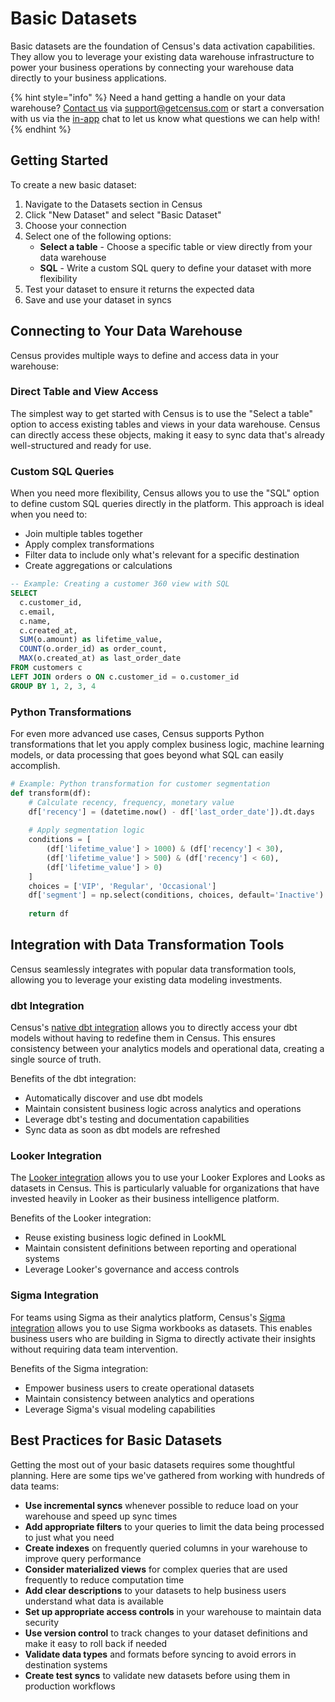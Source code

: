 # Basic Datasets

Basic datasets are the foundation of Census's data activation capabilities. They allow you to leverage your existing data warehouse infrastructure to power your business operations by connecting your warehouse data directly to your business applications.

{% hint style="info" %}
Need a hand getting a handle on your data warehouse? [Contact us](mailto:support@getcensus.com) via support@getcensus.com or start a conversation with us via the [in-app](https://app.getcensus.com) chat to let us know what questions we can help with!
{% endhint %}

## Getting Started

To create a new basic dataset:

1. Navigate to the Datasets section in Census
2. Click "New Dataset" and select "Basic Dataset"
3. Choose your connection
4. Select one of the following options:
   * **Select a table** - Choose a specific table or view directly from your data warehouse
   * **SQL** - Write a custom SQL query to define your dataset with more flexibility
5. Test your dataset to ensure it returns the expected data
6. Save and use your dataset in syncs

## Connecting to Your Data Warehouse

Census provides multiple ways to define and access data in your warehouse:

### Direct Table and View Access

The simplest way to get started with Census is to use the "Select a table" option to access existing tables and views in your data warehouse. Census can directly access these objects, making it easy to sync data that's already well-structured and ready for use.

### Custom SQL Queries

When you need more flexibility, Census allows you to use the "SQL" option to define custom SQL queries directly in the platform. This approach is ideal when you need to:

* Join multiple tables together
* Apply complex transformations
* Filter data to include only what's relevant for a specific destination
* Create aggregations or calculations

```sql
-- Example: Creating a customer 360 view with SQL
SELECT 
  c.customer_id,
  c.email,
  c.name,
  c.created_at,
  SUM(o.amount) as lifetime_value,
  COUNT(o.order_id) as order_count,
  MAX(o.created_at) as last_order_date
FROM customers c
LEFT JOIN orders o ON c.customer_id = o.customer_id
GROUP BY 1, 2, 3, 4
```

### Python Transformations

For even more advanced use cases, Census supports Python transformations that let you apply complex business logic, machine learning models, or data processing that goes beyond what SQL can easily accomplish.

```python
# Example: Python transformation for customer segmentation
def transform(df):
    # Calculate recency, frequency, monetary value
    df['recency'] = (datetime.now() - df['last_order_date']).dt.days
    
    # Apply segmentation logic
    conditions = [
        (df['lifetime_value'] > 1000) & (df['recency'] < 30),
        (df['lifetime_value'] > 500) & (df['recency'] < 60),
        (df['lifetime_value'] > 0)
    ]
    choices = ['VIP', 'Regular', 'Occasional']
    df['segment'] = np.select(conditions, choices, default='Inactive')
    
    return df
```

## Integration with Data Transformation Tools

Census seamlessly integrates with popular data transformation tools, allowing you to leverage your existing data modeling investments.

### dbt Integration

Census's [native dbt integration](external-dataset-repositories/dbt-integration.md) allows you to directly access your dbt models without having to redefine them in Census. This ensures consistency between your analytics models and operational data, creating a single source of truth.

Benefits of the dbt integration:

* Automatically discover and use dbt models
* Maintain consistent business logic across analytics and operations
* Leverage dbt's testing and documentation capabilities
* Sync data as soon as dbt models are refreshed

### Looker Integration

The [Looker integration](external-dataset-repositories/looker-integration.md) allows you to use your Looker Explores and Looks as datasets in Census. This is particularly valuable for organizations that have invested heavily in Looker as their business intelligence platform.

Benefits of the Looker integration:

* Reuse existing business logic defined in LookML
* Maintain consistent definitions between reporting and operational systems
* Leverage Looker's governance and access controls

### Sigma Integration

For teams using Sigma as their analytics platform, Census's [Sigma integration](external-dataset-repositories/sigma-integration.md) allows you to use Sigma workbooks as datasets. This enables business users who are building in Sigma to directly activate their insights without requiring data team intervention.

Benefits of the Sigma integration:

* Empower business users to create operational datasets
* Maintain consistency between analytics and operations
* Leverage Sigma's visual modeling capabilities

## Best Practices for Basic Datasets

Getting the most out of your basic datasets requires some thoughtful planning. Here are some tips we've gathered from working with hundreds of data teams:

* **Use incremental syncs** whenever possible to reduce load on your warehouse and speed up sync times
* **Add appropriate filters** to your queries to limit the data being processed to just what you need
* **Create indexes** on frequently queried columns in your warehouse to improve query performance
* **Consider materialized views** for complex queries that are used frequently to reduce computation time
* **Add clear descriptions** to your datasets to help business users understand what data is available
* **Set up appropriate access controls** in your warehouse to maintain data security
* **Use version control** to track changes to your dataset definitions and make it easy to roll back if needed
* **Validate data types** and formats before syncing to avoid errors in destination systems
* **Create test syncs** to validate new datasets before using them in production workflows
